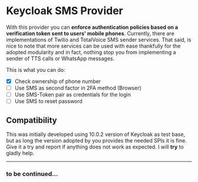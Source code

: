 # Keycloak SMS Provider

With this provider you can **enforce authentication policies based on a verification token sent to users' mobile phones**.
Currently, there are implementations of Twilio and TotalVoice SMS sender services. That said, is nice to note that more
services can be used with ease thankfully for the adopted modularity and in fact, nothing stop you from implementing a 
sender of TTS calls or WhatsApp messages. 

This is what you can do:
  + [x] Check ownership of phone number
  + [ ] Use SMS as second factor in 2FA method (Browser)
  + [ ] Use SMS-Token pair as credentials for the login
  + [ ] Use SMS to reset password
  
## Compatibility

This was initially developed using 10.0.2 version of Keycloak as test base, but as long the version adopted by you provides
the needed SPIs it is fine. Give it a try and report if anything does not work as expected. I will **try** to gladly help.

___
### to be continued...
